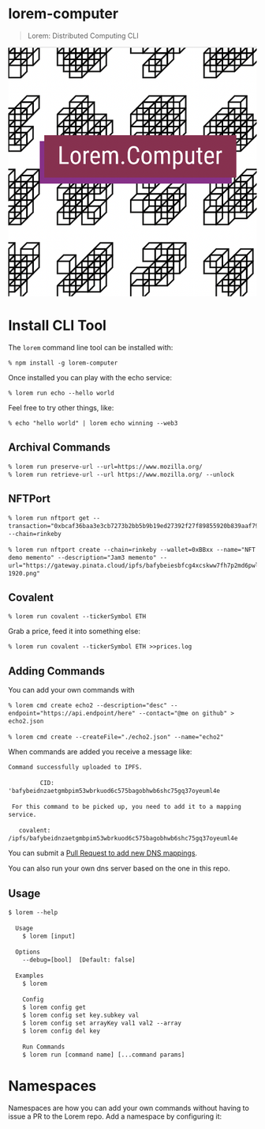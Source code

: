 # lorem-computer

> Lorem: Distributed Computing CLI

![Alt text](/lorem-computer-logo.png?raw=true "Tx Chris Adams")

# Install CLI Tool

The `lorem` command line tool can be installed with:

```
% npm install -g lorem-computer
```

Once installed you can play with the echo service:

```
% lorem run echo --hello world
```

Feel free to try other things, like:

```
% echo "hello world" | lorem echo winning --web3 
```

## Archival Commands

```
% lorem run preserve-url --url=https://www.mozilla.org/ 
% lorem run retrieve-url --url https://www.mozilla.org/ --unlock 
```

## NFTPort

```
% lorem run nftport get --transaction="0xbcaf36baa3e3cb7273b2bb5b9b19ed27392f27f89855920b839aaf79603e44fe" --chain=rinkeby

% lorem run nftport create --chain=rinkeby --wallet=0xBBxx --name="NFT demo memento" --description="Jam3 memento" --url="https://gateway.pinata.cloud/ipfs/bafybeiesbfcg4xcskww7fh7p2md6pwlbews5wqozifhzrgblxzxcwylssi/screenshot-1920.png"

```

## Covalent

```
% lorem run covalent --tickerSymbol ETH
```

Grab a price, feed it into something else:

```
% lorem run covalent --tickerSymbol ETH >>prices.log
```

## Adding Commands

You can add your own commands with

```
% lorem cmd create echo2 --description="desc" --endpoint="https://api.endpoint/here" --contact="@me on github" > echo2.json

% lorem cmd create --createFile="./echo2.json" --name="echo2"      
```

When commands are added you receive a message like:

```
Command successfully uploaded to IPFS.

         CID: 'bafybeidnzaetgmbpim53wbrkuod6c575bagobhwb6shc75gq37oyeuml4e

 For this command to be picked up, you need to add it to a mapping service.

   covalent: /ipfs/bafybeidnzaetgmbpim53wbrkuod6c575bagobhwb6shc75gq37oyeuml4e
```

You can submit a [Pull Request to add new DNS mappings](https://github.com/LoremLabs/lorem-computer-hackathon/blob/main/services/lorem-dns/data/lorem.yml). 

You can also run your own dns server based on the one in this repo.

## Usage

```
$ lorem --help

  Usage
    $ lorem [input]

  Options
    --debug=[bool]  [Default: false]

  Examples
    $ lorem

    Config
    $ lorem config get
    $ lorem config set key.subkey val
    $ lorem config set arrayKey val1 val2 --array
    $ lorem config del key

    Run Commands
    $ lorem run [command name] [...command params]

```

# Namespaces

Namespaces are how you can add your own commands without having to issue a PR to the Lorem repo. Add a namespace by configuring it: 
